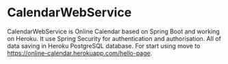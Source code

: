# CalendarWebService
CalendarWebService is Online Calendar based on Spring Boot and working on Heroku. It use Spring Security for authentication and authorisation. All of data saving in Heroku PostgreSQL database. For start using move to https://online-calendar.herokuapp.com/hello-page.
